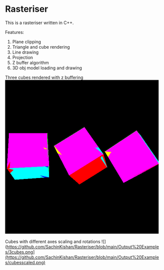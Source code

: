 # Rasteriser


This is a rasteriser written in C++. 

Features:
1. Plane clipping 
2. Triangle and cube rendering
3. Line drawing
4. Projection
5. Z buffer algorithm
6. 3D obj model loading and drawing



Three cubes rendered with z buffering
![](https://github.com/SachinKishan/Rasteriser/blob/main/Output%20Examples/3cubes.png)

Cubes with different axes scaling and rotations
![](https://github.com/SachinKishan/Rasteriser/blob/main/Output%20Examples/3cubes.png](https://github.com/SachinKishan/Rasteriser/blob/main/Output%20Examples/cubesscaled.png)

